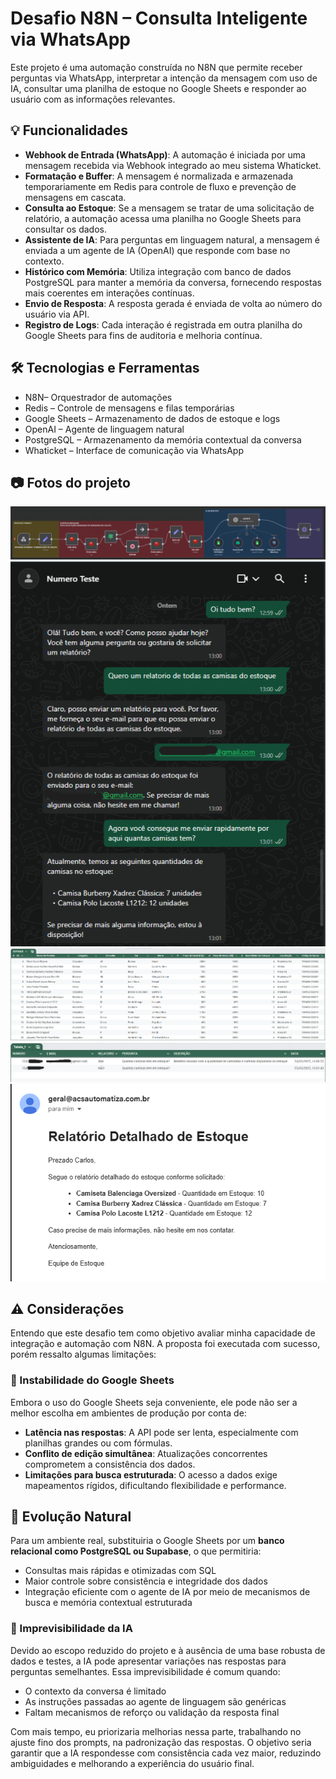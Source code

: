 # Desafio N8N – Consulta Inteligente via WhatsApp

Este projeto é uma automação construída no N8N que permite receber perguntas via WhatsApp, interpretar a intenção da mensagem com uso de IA, consultar uma planilha de estoque no Google Sheets e responder ao usuário com as informações relevantes.

## 💡 Funcionalidades

- **Webhook de Entrada (WhatsApp)**: A automação é iniciada por uma mensagem recebida via Webhook integrado ao meu sistema Whaticket.
- **Formatação e Buffer**: A mensagem é normalizada e armazenada temporariamente em Redis para controle de fluxo e prevenção de mensagens em cascata.
- **Consulta ao Estoque**: Se a mensagem se tratar de uma solicitação de relatório, a automação acessa uma planilha no Google Sheets para consultar os dados.
- **Assistente de IA**: Para perguntas em linguagem natural, a mensagem é enviada a um agente de IA (OpenAI) que responde com base no contexto.
- **Histórico com Memória**: Utiliza integração com banco de dados PostgreSQL para manter a memória da conversa, fornecendo respostas mais coerentes em interações contínuas.
- **Envio de Resposta**: A resposta gerada é enviada de volta ao número do usuário via API.
- **Registro de Logs**: Cada interação é registrada em outra planilha do Google Sheets para fins de auditoria e melhoria contínua.

## 🛠️ Tecnologias e Ferramentas

- N8N– Orquestrador de automações
- Redis – Controle de mensagens e filas temporárias
- Google Sheets – Armazenamento de dados de estoque e logs
- OpenAI – Agente de linguagem natural
- PostgreSQL – Armazenamento da memória contextual da conversa
- Whaticket – Interface de comunicação via WhatsApp

## 📷 Fotos do projeto

![fluxo](fluxo.png)
![conversa](conversa.png)
![estoque](estoque.png)
![log-att](log.png)
![e-mail](e-mail.png)

## ⚠️ Considerações

Entendo que este desafio tem como objetivo avaliar minha capacidade de integração e automação com N8N. A proposta foi executada com sucesso, porém ressalto algumas limitações:

### 🔁 Instabilidade do Google Sheets

Embora o uso do Google Sheets seja conveniente, ele pode não ser a melhor escolha em ambientes de produção por conta de:

- **Latência nas respostas**: A API pode ser lenta, especialmente com planilhas grandes ou com fórmulas.
- **Conflito de edição simultânea**: Atualizações concorrentes comprometem a consistência dos dados.
- **Limitações para busca estruturada**: O acesso a dados exige mapeamentos rígidos, dificultando flexibilidade e performance.

## 🔄 Evolução Natural

Para um ambiente real, substituiria o Google Sheets por um **banco relacional como PostgreSQL ou Supabase**, o que permitiria:

- Consultas mais rápidas e otimizadas com SQL
- Maior controle sobre consistência e integridade dos dados
- Integração eficiente com o agente de IA por meio de mecanismos de busca e memória contextual estruturada

### 🎯 Imprevisibilidade da IA

Devido ao escopo reduzido do projeto e à ausência de uma base robusta de dados e testes, a IA pode apresentar variações nas respostas para perguntas semelhantes. Essa imprevisibilidade é comum quando:

- O contexto da conversa é limitado
- As instruções passadas ao agente de linguagem são genéricas
- Faltam mecanismos de reforço ou validação da resposta final

Com mais tempo, eu priorizaria melhorias nessa parte, trabalhando no ajuste fino dos prompts, na padronização das respostas. 
O objetivo seria garantir que a IA respondesse com consistência cada vez maior, reduzindo ambiguidades e melhorando a experiência do usuário final.








